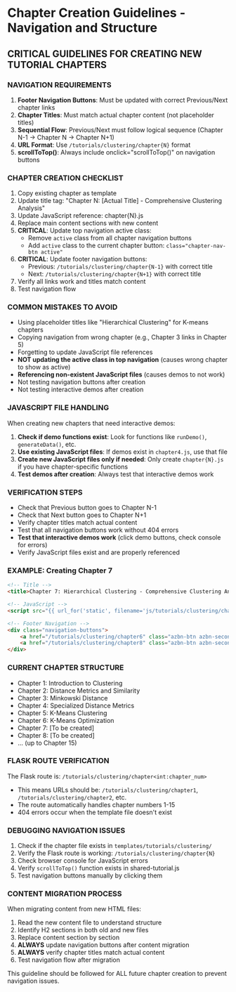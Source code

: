 # Chapter Creation Guidelines - Navigation and Structure

## CRITICAL GUIDELINES FOR CREATING NEW TUTORIAL CHAPTERS

### NAVIGATION REQUIREMENTS
1. **Footer Navigation Buttons**: Must be updated with correct Previous/Next chapter links
2. **Chapter Titles**: Must match actual chapter content (not placeholder titles)
3. **Sequential Flow**: Previous/Next must follow logical sequence (Chapter N-1 → Chapter N → Chapter N+1)
4. **URL Format**: Use `/tutorials/clustering/chapter{N}` format
5. **scrollToTop()**: Always include onclick="scrollToTop()" on navigation buttons

### CHAPTER CREATION CHECKLIST
1. Copy existing chapter as template
2. Update title tag: "Chapter N: [Actual Title] - Comprehensive Clustering Analysis"
3. Update JavaScript reference: chapter{N}.js
4. Replace main content sections with new content
5. **CRITICAL**: Update top navigation active class:
   - Remove `active` class from all chapter navigation buttons
   - Add `active` class to the current chapter button: `class="chapter-nav-btn active"`
6. **CRITICAL**: Update footer navigation buttons:
   - Previous: `/tutorials/clustering/chapter{N-1}` with correct title
   - Next: `/tutorials/clustering/chapter{N+1}` with correct title
7. Verify all links work and titles match content
8. Test navigation flow

### COMMON MISTAKES TO AVOID
- Using placeholder titles like "Hierarchical Clustering" for K-means chapters
- Copying navigation from wrong chapter (e.g., Chapter 3 links in Chapter 5)
- Forgetting to update JavaScript file references
- **NOT updating the active class in top navigation** (causes wrong chapter to show as active)
- **Referencing non-existent JavaScript files** (causes demos to not work)
- Not testing navigation buttons after creation
- Not testing interactive demos after creation

### JAVASCRIPT FILE HANDLING
When creating new chapters that need interactive demos:
1. **Check if demo functions exist**: Look for functions like `runDemo()`, `generateData()`, etc.
2. **Use existing JavaScript files**: If demos exist in `chapter4.js`, use that file
3. **Create new JavaScript files only if needed**: Only create `chapter{N}.js` if you have chapter-specific functions
4. **Test demos after creation**: Always test that interactive demos work

### VERIFICATION STEPS
- Check that Previous button goes to Chapter N-1
- Check that Next button goes to Chapter N+1
- Verify chapter titles match actual content
- Test that all navigation buttons work without 404 errors
- **Test that interactive demos work** (click demo buttons, check console for errors)
- Verify JavaScript files exist and are properly referenced

### EXAMPLE: Creating Chapter 7
```html
<!-- Title -->
<title>Chapter 7: Hierarchical Clustering - Comprehensive Clustering Analysis</title>

<!-- JavaScript -->
<script src="{{ url_for('static', filename='js/tutorials/clustering/chapter7.js') }}"></script>

<!-- Footer Navigation -->
<div class="navigation-buttons">
    <a href="/tutorials/clustering/chapter6" class="azbn-btn azbn-secondary" onclick="scrollToTop()">← Chapter 6: K-Means Optimization</a>
    <a href="/tutorials/clustering/chapter8" class="azbn-btn azbn-secondary" onclick="scrollToTop()">Chapter 8: DBSCAN Clustering →</a>
</div>
```

### CURRENT CHAPTER STRUCTURE
- Chapter 1: Introduction to Clustering
- Chapter 2: Distance Metrics and Similarity
- Chapter 3: Minkowski Distance
- Chapter 4: Specialized Distance Metrics
- Chapter 5: K-Means Clustering
- Chapter 6: K-Means Optimization
- Chapter 7: [To be created]
- Chapter 8: [To be created]
- ... (up to Chapter 15)

### FLASK ROUTE VERIFICATION
The Flask route is: `/tutorials/clustering/chapter<int:chapter_num>`
- This means URLs should be: `/tutorials/clustering/chapter1`, `/tutorials/clustering/chapter2`, etc.
- The route automatically handles chapter numbers 1-15
- 404 errors occur when the template file doesn't exist

### DEBUGGING NAVIGATION ISSUES
1. Check if the chapter file exists in `templates/tutorials/clustering/`
2. Verify the Flask route is working: `/tutorials/clustering/chapter{N}`
3. Check browser console for JavaScript errors
4. Verify `scrollToTop()` function exists in shared-tutorial.js
5. Test navigation buttons manually by clicking them

### CONTENT MIGRATION PROCESS
When migrating content from new HTML files:
1. Read the new content file to understand structure
2. Identify H2 sections in both old and new files
3. Replace content section by section
4. **ALWAYS** update navigation buttons after content migration
5. **ALWAYS** verify chapter titles match actual content
6. Test navigation flow after migration

This guideline should be followed for ALL future chapter creation to prevent navigation issues.
